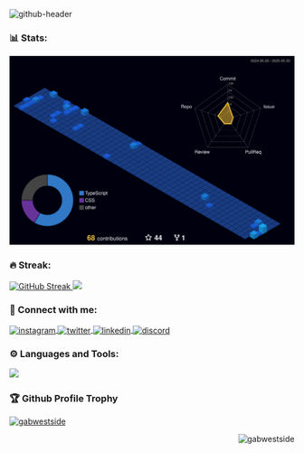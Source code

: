 ![github-header](https://user-images.githubusercontent.com/60760967/235370090-5f888ef8-85f3-471b-9869-fb0f90903980.png)

### 📊 Stats:
![Status](./profile-3d-contrib/profile-night-view.svg)

### 🔥 Streak:
<a href="https://git.io/streak-stats">
  <img src="https://github-readme-streak-stats.herokuapp.com?user=gabwestside&theme=tokyonight-duo&hide_border=true&short_numbers=true&card_width=600" alt="GitHub Streak"/>
  <img src="https://www.gifcen.com/wp-content/uploads/2022/10/fire-gif.gif">
</a>

### 📩 Connect with me:
<p align="left">
  <a href="https://instagram.com/gabwestside" target="blank" padding="4">
    <img align="center" src="https://skillicons.dev/icons?i=instagram" alt="instagram" height="40"
      width="40" />
  </a>
  <a href="https://twitter.com/itsgabriwell" target="blank" padding="4">
    <img align="center" src="https://skillicons.dev/icons?i=twitter" alt="twitter" height="40"
      width="40" />
  </a>
  <a href="https://linkedin.com/in/gabriel-rodrigues-706541200" target="blank" padding="4">
    <img align="center" src="https://skillicons.dev/icons?i=linkedin" alt="linkedin" height="40"
      width="40" />
  </a>
  <a href="https://discord.com/" target="blank" padding="4">
    <img align="center" src="https://skillicons.dev/icons?i=discord" alt="discord" height="40"
      width="40" />
  </a>
</p>

### ⚙ Languages and Tools:
<div align="left">
  <a href="https://skillicons.dev">
    <img
      src="https://skillicons.dev/icons?i=git,vscode,visualstudio,dotnet,cs,javascript,typescript,css,html,react,next,tailwind,sass,nodejs,rabbitmq,elasticsearch,docker,figma,github,jest,materialui,postman,styledcomponents,vercel,vite,mongodb,postgres,androidstudio,apple,azure" />
  </a>
</div>

### 🏆 Github Profile Trophy
<p align="left">
  <a href="https://github.com/ryo-ma/github-profile-trophy">
    <img
      src="https://github-profile-trophy.vercel.app/?username=gabwestside&rank=-C,-B,-Unknown&theme=dracula&no-frame=true&no-bg=true&column=-1&margin-w=15&margin-h=15"
      alt="gabwestside" />
  </a>
</p>

<p align="right">
  <img
    src="https://komarev.com/ghpvc/?username=gabwestside&label=Profile%20views&color=0e75b6&style=flat"
    alt="gabwestside" />
</p>
